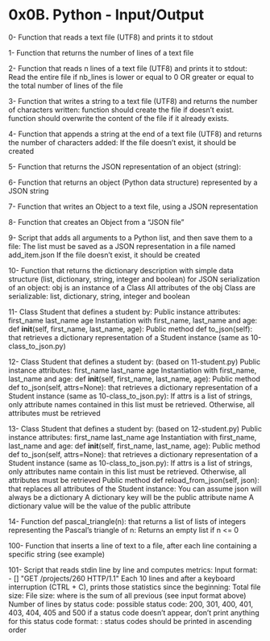 # 0x0B. Python - Input/Output

0- Function that reads a text file (UTF8) and prints it to stdout

1- Function that returns the number of lines of a text file

2- Function that reads n lines of a text file (UTF8) and prints it to stdout:
   Read the entire file if nb_lines is lower or equal to 0 OR greater or equal to the total number of lines of the file

3- Function that writes a string to a text file (UTF8) and returns the number of characters written:
   function should create the file if doesn’t exist.
   function should overwrite the content of the file if it already exists.

4- Function that appends a string at the end of a text file (UTF8) and returns the number of characters added:
   If the file doesn’t exist, it should be created

5- Function that returns the JSON representation of an object (string):

6- Function that returns an object (Python data structure) represented by a JSON string

7- Function that writes an Object to a text file, using a JSON representation

8- Function that creates an Object from a “JSON file”

9- Script that adds all arguments to a Python list, and then save them to a file:
   The list must be saved as a JSON representation in a file named add_item.json
   If the file doesn’t exist, it should be created

10- Function that returns the dictionary description with simple data structure (list, dictionary, string, integer and boolean) for JSON serialization of an object:
    obj is an instance of a Class
    All attributes of the obj Class are serializable: list, dictionary, string, integer and boolean

11- Class Student that defines a student by:
    Public instance attributes:
    	   first_name
	   last_name
	   age
    Instantiation with first_name, last_name and age: def __init__(self, first_name, last_name, age):
    Public method def to_json(self): that retrieves a dictionary representation of a Student instance (same as 10-class_to_json.py)

12- Class Student that defines a student by: (based on 11-student.py)
    Public instance attributes:
    	   first_name
	   last_name
	   age
    Instantiation with first_name, last_name and age: def __init__(self, first_name, last_name, age):
    Public method def to_json(self, attrs=None): that retrieves a dictionary representation of a Student instance (same as 10-class_to_json.py):
    	   If attrs is a list of strings, only attribute names contained in this list must be retrieved.
    	   Otherwise, all attributes must be retrieved

13- Class Student that defines a student by: (based on 12-student.py)
    Public instance attributes:
    	   first_name
	   last_name
	   age
    Instantiation with first_name, last_name and age: def __init__(self, first_name, last_name, age):
    Public method def to_json(self, attrs=None): that retrieves a dictionary representation of a Student instance (same as 10-class_to_json.py):
    	   If attrs is a list of strings, only attributes name contain in this list must be retrieved.
	   Otherwise, all attributes must be retrieved
    Public method def reload_from_json(self, json): that replaces all attributes of the Student instance:
    	   You can assume json will always be a dictionary
	   A dictionary key will be the public attribute name
	   A dictionary value will be the value of the public attribute

14- Function def pascal_triangle(n): that returns a list of lists of integers representing the Pascal’s triangle of n:
Returns an empty list if n <= 0

100- Function that inserts a line of text to a file, after each line containing a specific string (see example)

101- Script that reads stdin line by line and computes metrics:
     Input format: <IP Address> - [<date>] "GET /projects/260 HTTP/1.1" <status code> <file size>
     Each 10 lines and after a keyboard interruption (CTRL + C), prints those statistics since the beginning:
     	  Total file size: File size: <total size>
	  where is the sum of all previous (see input format above)
	  Number of lines by status code:
	  	 possible status code: 200, 301, 400, 401, 403, 404, 405 and 500
		 if a status code doesn’t appear, don’t print anything for this status code
		 format: <status code>: <number>
		 status codes should be printed in ascending order